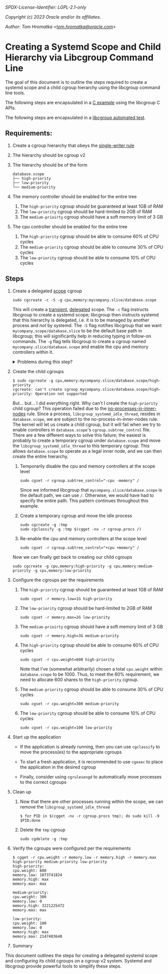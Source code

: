 _SPDX-License-Identifier: LGPL-2.1-only_

_Copyright (c) 2023 Oracle and/or its affiliates._

_Author: Tom Hromatka <<tom.hromatka@oracle.com>>_


# Creating a Systemd Scope and Child Hierarchy via Libcgroup Command Line

The goal of this document is to outline the steps required to create
a systemd scope and a child cgroup hierarchy using the libcgroup
command line tools.

The following steps are encapsulated in a
[C example](../c/create_systemd_scope.c) using the libcgroup C APIs.

The following steps are encapsulated in a
[libcgroup automated test](../../tests/ftests/086-sudo-systemd_cmdline_example.py).

## Requirements:
1. Create a cgroup hierarchy that obeys the
   [single-writer rule](https://systemd.io/CGROUP_DELEGATION/)
1. The hierarchy should be cgroup v2
1. The hierarchy should be of the form
   ```
   database.scope
   ├── high-priority
   ├── low-priority
   └── medium-priority
   ```
1. The memory controller should be enabled for the entire tree

   1. The `high-priority` cgroup should be guaranteed at least 1GB of RAM
   1. The `low-priority` cgroup should be hard-limited to 2GB of RAM
   1. The `medium-prioirty` cgroup should have a soft memory limit of 3 GB

1. The cpu controller should be enabled for the entire tree

   1. The `high-priority` cgroup should be able to consume 60% of CPU cycles
   1. The `medium-priority` cgroup should be able to consume 30% of CPU cycles
   1. The `low-priority` cgroup should be able to consume 10% of CPU cycles

## Steps

1. Create a delegated
   [scope](https://www.freedesktop.org/software/systemd/man/systemd.scope.html)
   cgroup
   ```
   sudo cgcreate -c -S -g cpu,memory:mycompany.slice/database.scope
   ```

   This will create a
   [transient](https://github.com/systemd/systemd/blob/main/docs/TRANSIENT-SETTINGS.md),
   [delegated](https://systemd.io/CGROUP_DELEGATION/) scope.  The `-c` flag
   instructs libcgroup to create a systemd scope; libcgroup then instructs
   systemd that this hierarchy is delegated, i.e. it is to be managed by
   another process and _not_ by systemd.  The `-S` flag notifies libcgroup
   that we want `mycompany.scope/database.slice` to be the default base
   path in libcgroup; this will significantly help in reducing typing in
   follow-on commands.  The `-g` flag tells libcgroup to create a cgroup
   named `mycompany.slice/database.scope` and enable the cpu and memory
   controllers within it.

   <details>
      <summary>Problems during this step?</summary>

      Systemd should automatically remove scopes with no active processes
      running within them.  So, the first step would be to kill any processes
      in the scope, wait to see if systemd removes the scope, and then try the
      `cgcreate` operation again.

      - Remove all processes in the scope
        ```
        $ for PID in $(cgget -nvb -r cgroup.procs mycompany.slice/database.scope); do sudo kill -9 $PID;done
        ```

        The above command could be simplified as
        `for PID in $(cgget -nv -r cgroup.procs /); do sudo kill -9 $PID;done`,
        but introduces some risk.  If there is a typo or the default scope path
        isn't set, then unconditionally killing processes in `/` could be
        catastrophic.

      Sometimes systemd's internal list of scopes gets out of sync with the
      filesystem.  You can purge the `database.scope` from its list by running
      the following commands
      - Remove `database.scope` from systemd's internal list
        ```
        sudo systemctl kill database.scope
        sudo systemctl stop database.scope
        ```
   </details>

1. Create the child cgroups
   ```
   $ sudo cgcreate -g cpu,memory:mycompany.slice/database.scope/high-priority
   cgcreate: can't create cgroup mycompany.slice/database.scope/high-priority: Operation not supported
   ```

   But... but... I did everything right.  Why can't I create the
   `high-priority` child cgroup?  This operation failed due to the
   [no-processes-in-inner-nodes](https://systemd.io/CGROUP_DELEGATION/) rule.
   Since a process, `libcgroup_systemd_idle_thread`, resides in
   `database.scope`, we are subject to the no-process-in-inner-nodes rule.
   The kernel will let us create a child cgroup, but it will fail when we try
   to enable controllers in `database.scope`'s `cgroup.subtree_control` file.
   There are a few different ways to solve this failure; the easiest is
   probably to create a temporary cgroup under `database.scope` and move the
   `libcgroup_systemd_idle_thread` to this temporary cgroup.  This allows
   `database.scope` to operate as a legal inner node, and we can then create
   the entire hierarchy.

   1. Temporarily disable the cpu and memory controllers at the scope level
      ```
      sudo cgset -r cgroup.subtree_control="-cpu -memory" /
      ```

      Since we informed libcgroup that `mycompany.slice/database.scope` is the
      default path, we can use `/`.  Otherwise, we would have had to specify
      the entire path.  This pattern continues throughout this example.

   1. Create a temporary cgroup and move the idle process
      ```
      sudo cgcreate -g :tmp
      sudo cgclassify -g :tmp $(cgget -nv -r cgroup.procs /)
      ```

   1. Re-enable the cpu and memory controllers at the scope level
      ```
      sudo cgset -r cgroup.subtree_control="+cpu +memory" /
      ```

   Now we can finally get back to creating our child cgroups
   ```
   sudo cgcreate -g cpu,memory:high-priority -g cpu,memory:medium-priority -g cpu,memory:low-priority
   ```

1. Configure the cgroups per the requirements
   1. The `high-priority` cgroup should be guaranteed at least 1GB of RAM
      ```
      sudo cgset -r memory.low=1G high-priority
      ```

   1. The `low-priority` cgroup should be hard-limited to 2GB of RAM
      ```
      sudo cgset -r memory.max=2G low-priority
      ```

   1. The `medium-prioirty` cgroup should have a soft memory limit of 3 GB
      ```
      sudo cgset -r memory.high=3G medium-priority
      ```

   1. The `high-priority` cgroup should be able to consume 60% of CPU cycles
      ```
      sudo cgset -r cpu.weight=600 high-priority
      ```

      Note that I've (somewhat arbitrarily) chosen a total `cpu.weight` within
      `database.scope` to be 1000.  Thus, to meet the 60% requirement, we need
      to allocate 600 shares to the `high-priority` cgroup.

   1. The `medium-priority` cgroup should be able to consume 30% of CPU cycles
      ```
      sudo cgset -r cpu.weight=300 medium-priority
      ```

   1. The `low-priority` cgroup should be able to consume 10% of CPU cycles
      ```
      sudo cgset -r cpu.weight=100 low-priority
      ```

1. Start up the application

   - If the application is already running, then you can use `cgclassify` to
     move the process(es) to the appropriate cgroups

   - To start a fresh application, it is recommended to use `cgexec` to place
     the application in the desired cgroup

   - Finally, consider using `cgrulesengd` to automatically move processes to
     the correct cgroups

1. Clean up

   1. Now that there are other processes running within the scope, we can
      remove the `libcgroup_systemd_idle_thread`
      ```
      $ for PID in $(cgget -nv -r cgroup.procs tmp); do sudo kill -9 $PID;done
      ```

   1. Delete the `tmp` cgroup
      ```
      sudo cgdelete -g :tmp
      ```

1. Verify the cgroups were configured per the requirements
   ```
   $ cgget -r cpu.weight -r memory.low -r memory.high -r memory.max high-priority medium-priority low-priority
   high-priority:
   cpu.weight: 600
   memory.low: 1073741824
   memory.high: max
   memory.max: max

   medium-priority:
   cpu.weight: 300
   memory.low: 0
   memory.high: 3221225472
   memory.max: max

   low-priority:
   cpu.weight: 100
   memory.low: 0
   memory.high: max
   memory.max: 2147483648
   ```

1. Summary

This document outlines the steps for creating a delegated systemd scope and
configuring its child cgroups on a cgroup v2 system.  Systemd and libcgroup
provide powerful tools to simplify these steps.
